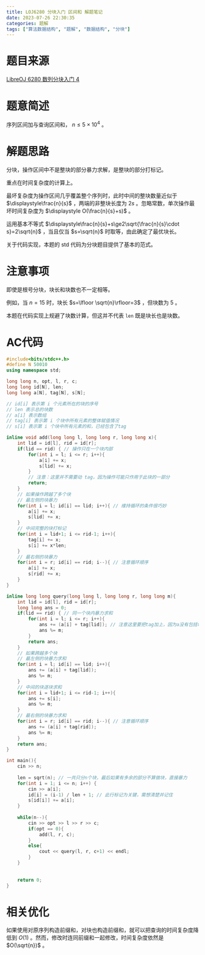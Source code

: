 ```yaml
---
title: LOJ6280 分块入门 区间和 解题笔记
date: 2023-07-26 22:30:35
categories: 题解
tags: ["算法数据结构", "题解", "数据结构", "分块"]
---
```


# 题目来源

[LibreOJ 6280 数列分块入门 4](https://loj.ac/problem/6280)

# 题意简述

序列区间加与查询区间和， $n\le5\times 10^4$ 。

# 解题思路

分块，操作区间中不是整块的部分暴力求解，是整块的部分打标记。

重点在时间复杂度的计算上。

最坏复杂度为操作区间几乎覆盖整个序列时，此时中间的整块数量近似于 $\displaystyle\frac{n}{s}$ ，两端的非整块长度为 $2s$ 。忽略常数，单次操作最坏时间复杂度为 $\displaystyle O(\frac{n}{s}+s)$ 。

运用基本不等式 $\displaystyle\frac{n}{s}+s\ge2\sqrt{\frac{n}{s}\cdot s}=2\sqrt{n}$ ，当且仅当 $s=\sqrt{n}$ 时取等，由此确定了最优块长。

关于代码实现，本题的 std 代码为分块题目提供了基本的范式。

# 注意事项

即使是根号分块，块长和块数也不一定相等。

例如，当 $n=15$ 时，块长 $s=\lfloor \sqrt{n}\rfloor=3$ ，但块数为 $5$ 。

本题在代码实现上规避了块数计算，但这并不代表 `len` 既是块长也是块数。

# AC代码

```cpp
#include<bits/stdc++.h>
#define N 50010
using namespace std;

long long n, opt, l, r, c;
long long id[N], len;
long long a[N], tag[N], s[N];

// id[i] 表示第 i 个元素所在的块的序号
// len 表示总的块数
// a[i] 表示数组
// tag[i] 表示第 i 个块中所有元素的整体赋值情况
// s[i] 表示第 i 个块中所有元素的和，已经包含了tag

inline void add(long long l, long long r, long long x){
	int lid = id[l], rid = id[r];
	if(lid == rid) { // 操作只在一个块内部
		for(int i = l; i <= r; i++){
			a[i] += x;
			s[lid] += x;
		}
		// 注意：这里并不需要动 tag，因为操作可能只作用于此块的一部分
		return;
	}
	// 如果操作跨越了多个块
	// 最左侧的块暴力
	for(int i = l; id[i] == lid; i++){ // 维持循环的条件很巧妙
		a[i] += x;
		s[lid] += x;
	}
	// 中间完整的块打标记
	for(int i = lid+1; i <= rid-1; i++){
		tag[i] += x;
		s[i] += x*len;
	}
	// 最右侧的块暴力
	for(int i = r; id[i] == rid; i--){ // 注意循环顺序
		a[i] += x;
		s[rid] += x;
	}
}

inline long long query(long long l, long long r, long long m){
	int lid = id[l], rid = id[r];
	long long ans = 0;
	if(lid == rid) { // 同一个块内暴力求和
		for(int i = l; i <= r; i++){
			ans += (a[i] + tag[lid]); // 注意这里要把tag加上，因为a没有包括tag
			ans %= m;
		}
		return ans;
	}
	// 如果跨越多个块
	// 最左侧的块暴力求和
	for(int i = l; id[i] == lid; i++){
		ans += (a[i] + tag[lid]);
		ans %= m;
	}
	// 中间的块逐块求和
	for(int i = lid+1; i <= rid-1; i++){
		ans += s[i];
		ans %= m;
	}
	// 最右侧的块暴力求和
	for(int i = r; id[i] == rid; i--){ // 注意循环顺序
		ans += (a[i] + tag[rid]);
		ans %= m;
	}
	return ans;
}

int main(){
	cin >> n;
	
	len = sqrt(n); // 一共只分n个块，最后如果有多余的部分不算做块，直接暴力
	for(int i = 1; i <= n; i++) {
		cin >> a[i]; 
		id[i] = (i-1) / len + 1; // 此行标记为关键，需想清楚并记住
		s[id[i]] += a[i];
	}
	
	while(n--){
		cin >> opt >> l >> r >> c;
		if(opt == 0){
			add(l, r, c);
		}
		else{
			cout << query(l, r, c+1) << endl;
		}
	}
	
	
	return 0;
}
```

# 相关优化

如果使用对原序列构造前缀和，对块也构造前缀和，就可以把查询的时间复杂度降低到 $O(1)$ 。然而，修改时连同前缀和一起修改，时间复杂度依然是 $O(\sqrt{n})$ 。